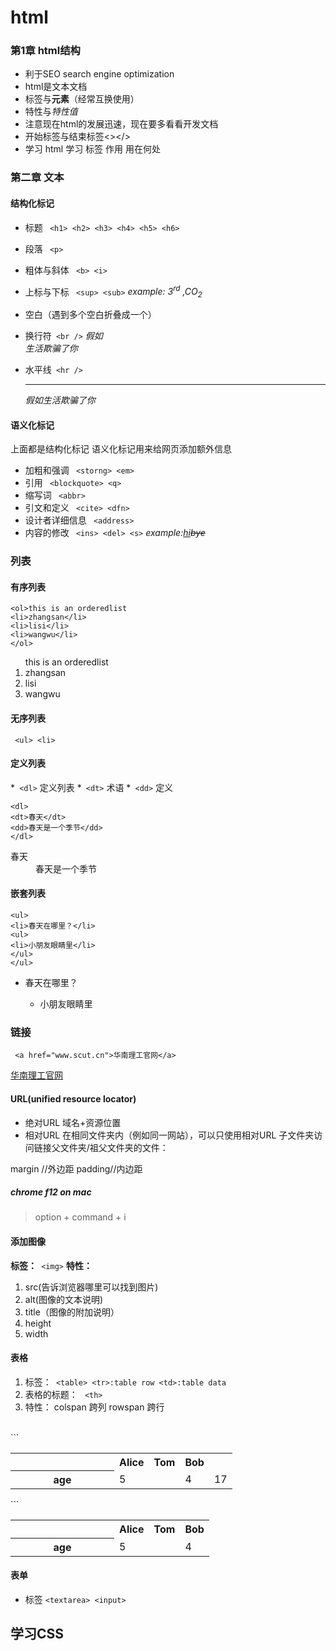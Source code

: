 # html
### 第1章 html结构 
* 利于SEO search engine optimization
* html是文本文档
* 标签与<b>元素</b>（经常互换使用）
* 特性与<i>特性值</i>
* 注意现在html的发展迅速，现在要多看看开发文档
* 开始标签与结束标签<></>
* 学习 html 学习 标签 作用 用在何处

### 第二章 文本
#### 结构化标记
  * 标题 ``` <h1> <h2> <h3> <h4> <h5> <h6>```
  * 段落  ` <p>`
  * 粗体与斜体 ` <b> <i>`
  * 上标与下标 ` <sup> <sub>`
<i>example: 3<sup>rd</sup> ,CO<sub>2</sub></i>

* 空白（遇到多个空白折叠成一个）
* 换行符` <br />`
<i>假如<br />生活欺骗了你</i>

* 水平线` <hr />`
<i><hr />假如生活欺骗了你</i>

#### 语义化标记
上面都是结构化标记
语义化标记用来给网页添加额外信息
* 加粗和强调 ` <storng> <em>` 
* 引用 ` <blockquote> <q>`
* 缩写词 ` <abbr>`
* 引文和定义 ` <cite> <dfn>`
* 设计者详细信息 ` <address>`
* 内容的修改 ` <ins> <del> <s>`
<i>example:<ins>hi</ins><del>bye</del></i>

### 列表
#### 有序列表
```
<ol>this is an orderedlist
<li>zhangsan</li>
<li>lisi</li>
<li>wangwu</li>
</ol> 
```
<ol>this is an orderedlist
<li>zhangsan</li>
<li>lisi</li>
<li>wangwu</li>
</ol> 

#### 无序列表
` <ul> <li>`
#### 定义列表

*` <dl>` 定义列表
*` <dt>` 术语
*` <dd>` 定义

```
<dl>
<dt>春天</dt>
<dd>春天是一个季节</dd>
</dl>
```
<dl>
<dt>春天</dt>
<dd>春天是一个季节</dd>
</dl>

#### 嵌套列表
```
<ul>
<li>春天在哪里？</li>
<ul>
<li>小朋友眼睛里</li>
</ul>
</ul>
```
<ul>
<li>春天在哪里？</li>
<ul>
<li>小朋友眼睛里</li>
</ul>
</ul>

### 链接
``` <a href="www.scut.cn">华南理工官网</a>```

<a href="www.scut.cn">华南理工官网</a>

#### URL(unified resource locator)
* 绝对URL
域名+资源位置
* 相对URL
在相同文件夹内（例如同一网站），可以只使用相对URL
子文件夹访问链接父文件夹/祖父文件夹的文件：


margin //外边距
padding//内边距

##### chrome f12 on mac
> option + command + i

#### 添加图像
 <b>标签：</b>` <img>`
 <b>特性：</b>
 1. src(告诉浏览器哪里可以找到图片) 
 2. alt(图像的文本说明) 
 3. title（图像的附加说明）
 4. height
 5. width

 #### 表格
  1. 标签：` <table> <tr>:table row <td>:table data`
  2. 表格的标题： ` <th>`
  3. 特性： colspan 跨列 rowspan 跨行
  <br>
  ``` 
  <table width="400" cellpadding="10" cellspacing="5">
   <tr>
    <th width="150"></th>
    <th>Alice</th>
    <th>Tom</th>
    <th>Bob</th>
  </tr>
  <tr>
    <th>age</th>
      <td colspan="2">5</td>  <td>4</td>
      <td>17</td>
  </tr>
  </table>
  ```
  <table width="400" cellpadding="10" cellspacing="5">
  <tr>
  <th width="150"></th>
  <th>Alice</th>
  <th>Tom</th>
  <th>Bob</th>
  </tr>
  <tr>
  <th>age</th>
  <td colspan="2">5</td> 
  <td>4</td>
  
  </tr>
  </table>

#### 表单
* 标签
` <textarea> <input> `

## 学习CSS
 
